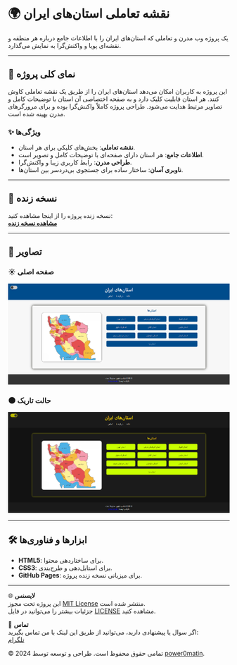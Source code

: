 # 🌍 نقشه تعاملی استان‌های ایران

یک پروژه وب مدرن و تعاملی که استان‌های ایران را با اطلاعات جامع درباره هر منطقه و نقشه‌ای پویا و واکنش‌گرا به نمایش می‌گذارد.

---

## 📌 نمای کلی پروژه

این پروژه به کاربران امکان می‌دهد استان‌های ایران را از طریق یک نقشه تعاملی کاوش کنند. هر استان قابلیت کلیک دارد و به صفحه اختصاصی آن استان با توضیحات کامل و تصاویر مرتبط هدایت می‌شود. طراحی پروژه کاملاً واکنش‌گرا بوده و برای مرورگرهای مدرن بهینه شده است.

### ✨ ویژگی‌ها
- **نقشه تعاملی**: بخش‌های کلیکی برای هر استان.
- **اطلاعات جامع**: هر استان دارای صفحه‌ای با توضیحات کامل و تصویر است.
- **طراحی مدرن**: رابط کاربری زیبا و واکنش‌گرا.
- **ناوبری آسان**: ساختار ساده برای جستجوی بی‌دردسر بین استان‌ها.

---

## 🚀 نسخه زنده

نسخه زنده پروژه را از اینجا مشاهده کنید:  
[**مشاهده نسخه زنده**](https://power0matin.github.io/iran-provinces/)

---

## 📸 تصاویر
 
### ☀️ صفحه اصلی
![Homepage](images/screenshot.png)

### 🌑 حالت تاریک
![Dark Mode](images/screenshot_darkmode.png)

---

## 🛠️ ابزارها و فناوری‌ها

- **HTML5**: برای ساختاردهی محتوا.
- **CSS3**: برای استایل‌دهی و طرح‌بندی.
- **GitHub Pages**: برای میزبانی نسخه زنده پروژه.

---

🌐 **لایسنس**  
این پروژه تحت مجوز [MIT License](LICENSE) منتشر شده است.  
جزئیات بیشتر را می‌توانید در فایل [LICENSE](LICENSE) مشاهده کنید.

📧 **تماس**  
اگر سوال یا پیشنهادی دارید، می‌توانید از طریق این لینک با من تماس بگیرید:  
[تلگرام](https://t.me/powermatin)

© 2024 تمامی حقوق محفوظ است. طراحی و توسعه توسط [power0matin](https://github.com/power0matin). 
